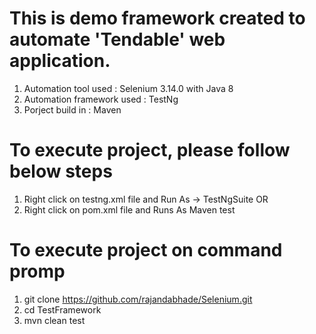 # This is demo framework created to automate 'Tendable' web application.

1. Automation tool used : Selenium 3.14.0 with Java 8
2. Automation framework used : TestNg
3. Porject build in : Maven

# To execute project, please follow below steps
1. Right click on testng.xml file and Run As -> TestNgSuite
                         OR
2. Right click on pom.xml file and Runs As Maven test

# To execute project on command promp
1. git clone https://github.com/rajandabhade/Selenium.git
2. cd TestFramework
3. mvn clean test
